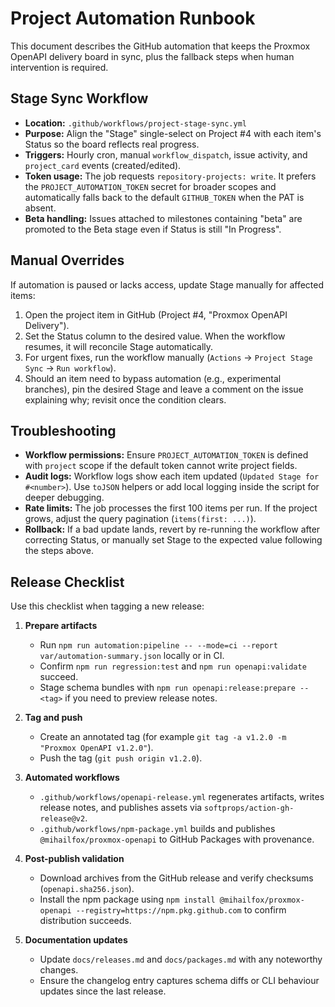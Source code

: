 # Project Automation Runbook

This document describes the GitHub automation that keeps the Proxmox OpenAPI delivery board in sync, plus the fallback steps when human intervention is required.

## Stage Sync Workflow
- **Location:** `.github/workflows/project-stage-sync.yml`
- **Purpose:** Align the "Stage" single-select on Project #4 with each item's Status so the board reflects real progress.
- **Triggers:** Hourly cron, manual `workflow_dispatch`, issue activity, and `project_card` events (created/edited).
- **Token usage:** The job requests `repository-projects: write`. It prefers the `PROJECT_AUTOMATION_TOKEN` secret for broader scopes and automatically falls back to the default `GITHUB_TOKEN` when the PAT is absent.
- **Beta handling:** Issues attached to milestones containing "beta" are promoted to the Beta stage even if Status is still "In Progress".

## Manual Overrides
If automation is paused or lacks access, update Stage manually for affected items:
1. Open the project item in GitHub (Project #4, "Proxmox OpenAPI Delivery").
2. Set the Status column to the desired value. When the workflow resumes, it will reconcile Stage automatically.
3. For urgent fixes, run the workflow manually (`Actions` → `Project Stage Sync` → `Run workflow`).
4. Should an item need to bypass automation (e.g., experimental branches), pin the desired Stage and leave a comment on the issue explaining why; revisit once the condition clears.

## Troubleshooting
- **Workflow permissions:** Ensure `PROJECT_AUTOMATION_TOKEN` is defined with `project` scope if the default token cannot write project fields.
- **Audit logs:** Workflow logs show each item updated (`Updated Stage for #<number>`). Use `toJSON` helpers or add local logging inside the script for deeper debugging.
- **Rate limits:** The job processes the first 100 items per run. If the project grows, adjust the query pagination (`items(first: ...)`).
- **Rollback:** If a bad update lands, revert by re-running the workflow after correcting Status, or manually set Stage to the expected value following the steps above.

## Release Checklist
Use this checklist when tagging a new release:

1. **Prepare artifacts**
   - Run `npm run automation:pipeline -- --mode=ci --report var/automation-summary.json` locally or in CI.
   - Confirm `npm run regression:test` and `npm run openapi:validate` succeed.
   - Stage schema bundles with `npm run openapi:release:prepare -- <tag>` if you need to preview release notes.

2. **Tag and push**
   - Create an annotated tag (for example `git tag -a v1.2.0 -m "Proxmox OpenAPI v1.2.0"`).
   - Push the tag (`git push origin v1.2.0`).

3. **Automated workflows**
   - `.github/workflows/openapi-release.yml` regenerates artifacts, writes release notes, and publishes assets via `softprops/action-gh-release@v2`.
   - `.github/workflows/npm-package.yml` builds and publishes `@mihailfox/proxmox-openapi` to GitHub Packages with provenance.

4. **Post-publish validation**
   - Download archives from the GitHub release and verify checksums (`openapi.sha256.json`).
   - Install the npm package using `npm install @mihailfox/proxmox-openapi --registry=https://npm.pkg.github.com` to confirm distribution succeeds.

5. **Documentation updates**
   - Update `docs/releases.md` and `docs/packages.md` with any noteworthy changes.
   - Ensure the changelog entry captures schema diffs or CLI behaviour updates since the last release.
